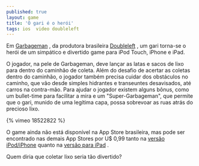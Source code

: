 ```yaml
---
published: true
layout: game
title: 'O gari é o herói'
tags: ios  video doubleleft
---
```

Em <a href="http://doubleleft.com/garbageman/" target="_blank">Garbageman</a>
, da produtora brasileira <a href="http://doubleleft.com/" target="_blank">Doubleleft</a>
, um gari torna-se o her&#243;i de um simp&#225;tico e divertido game para iPod Touch, iPhone e iPad.
 

 
O jogador, na pele de Garbageman, deve lan&#231;ar as latas e sacos de lixo para dentro do caminh&#227;o de coleta. Al&#233;m do desafio de acertar as coletas dentro do caminh&#227;o, o jogador tamb&#233;m precisa cuidar dos obst&#225;culos no caminho, que v&#227;o desde simples hidrantes e transeuntes desavisados, at&#233; carros na contra-m&#227;o.
Para ajudar o jogador existem alguns b&#244;nus, como um bullet-time para facilitar a mira e um &quot;Super-Garbageman&quot;, que permite que o gari, munido de uma leg&#237;tima capa, possa sobrevoar as ruas atr&#225;s do precioso lixo.
 
{% vimeo 18522822 %}
 
O game ainda n&#227;o est&#225; dispon&#237;vel na App Store brasileira, mas pode ser encontrado nas demais App Stores por U$ 0,99 tanto na <a href="http://itunes.apple.com/app/garbageman/id413114015?mt=8&ls=1" target="_blank">vers&#227;o iPod/iPhone</a>
 quanto na <a href="http://itunes.apple.com/app/garbageman-hd/id413305047?mt=8&ls=1" target="_blank">vers&#227;o para iPad</a>
.
 
Quem diria que coletar lixo seria t&#227;o divertido?

